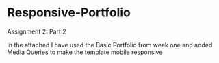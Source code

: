 # Responsive-Portfolio
Assignment 2: Part 2

In the attached I have used the Basic Portfolio from week one and added Media Queries to make the template mobile responsive

